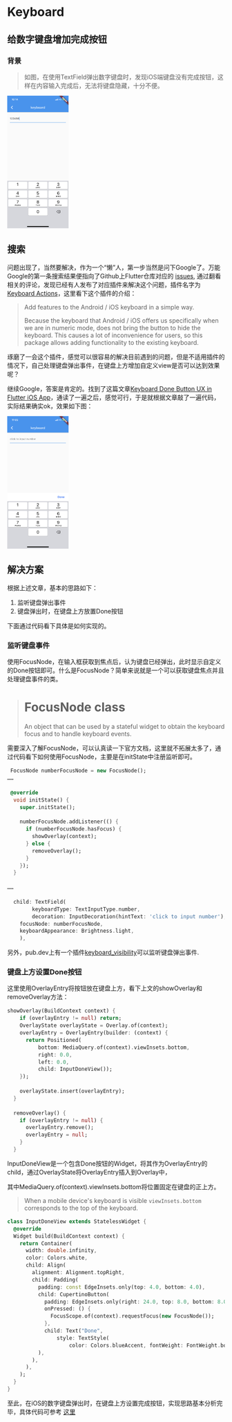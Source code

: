 # Keyboard

## 给数字键盘增加完成按钮

### 背景


> 如图，在使用TextField弹出数字键盘时，发现iOS端键盘没有完成按钮，这样在内容输入完成后，无法将键盘隐藏，十分不便。

<img src="https://github.com/zacdaryl/notes/blob/master/assets/keyboard_number.jpeg" alt="keyboard_number" style="zoom:30%;" />

## 搜索

问题出现了，当然要解决，作为一个“懒”人，第一步当然是问下Google了。万能Google的第一条搜索结果便指向了Github上Flutter仓库对应的 [issues](https://github.com/flutter/flutter/issues/12220), 通过翻看相关的评论，发现已经有人发布了对应插件来解决这个问题，插件名字为[Keyboard Actions](https://pub.dev/packages/keyboard_actions)，这里看下这个插件的介绍：

> Add features to the Android / iOS keyboard in a simple way.
>
> Because the keyboard that Android / iOS offers us specifically when we are in numeric mode, does not bring the button to hide the keyboard. This causes a lot of inconvenience for users, so this package allows adding functionality to the existing keyboard.

琢磨了一会这个插件，感觉可以很容易的解决目前遇到的问题，但是不适用插件的情况下，自己处理键盘弹出事件，在键盘上方增加自定义view是否可以达到效果呢？

继续Google，答案是肯定的。找到了这篇文章[Keyboard Done Button UX in Flutter iOS App](https://blog.usejournal.com/keyboard-done-button-ux-in-flutter-ios-app-3b29ad46bacc)，通读了一遍之后，感觉可行，于是就根据文章敲了一遍代码，实际结果确实ok，效果如下图：

<img src="../assets/keyboard_number_done.jpeg" alt="keyboard_number_done" style="zoom:30%;" />

## 解决方案

根据上述文章，基本的思路如下：

1. 监听键盘弹出事件
2. 键盘弹出时，在键盘上方放置Done按钮

下面通过代码看下具体是如何实现的。

### 监听键盘事件

使用FocusNode，在输入框获取到焦点后，认为键盘已经弹出，此时显示自定义的Done按钮即可。什么是FocusNode？简单来说就是一个可以获取键盘焦点并且处理键盘事件的类。

> # FocusNode class
>
> An object that can be used by a stateful widget to obtain the keyboard focus and to handle keyboard events.

需要深入了解FocusNode，可以认真读一下官方文档，这里就不拓展太多了，通过代码看下如何使用FocusNode，主要是在initState中注册监听即可。

```dart
 FocusNode numberFocusNode = new FocusNode();
……

 @override
  void initState() {
    super.initState();

    numberFocusNode.addListener(() {
      if (numberFocusNode.hasFocus) {
        showOverlay(context);
      } else {
        removeOverlay();
      }
    });
  }

……
  
  child: TextField(
		keyboardType: TextInputType.number,
		decoration: InputDecoration(hintText: 'click to input number'),
    focusNode: numberFocusNode,
    keyboardAppearance: Brightness.light,
	),
```

另外，pub.dev上有一个插件[keyboard_visibility](https://pub.dev/packages/keyboard_visibility)可以监听键盘弹出事件.

### 键盘上方设置Done按钮

这里使用OverlayEntry将按钮放在键盘上方，看下上文的showOverlay和removeOverlay方法：

```dart
showOverlay(BuildContext context) {
    if (overlayEntry != null) return;
    OverlayState overlayState = Overlay.of(context);
    overlayEntry = OverlayEntry(builder: (context) {
      return Positioned(
          bottom: MediaQuery.of(context).viewInsets.bottom,
          right: 0.0,
          left: 0.0,
          child: InputDoneView());
    });

    overlayState.insert(overlayEntry);
  }

  removeOverlay() {
    if (overlayEntry != null) {
      overlayEntry.remove();
      overlayEntry = null;
    }
  }
```

InputDoneView是一个包含Done按钮的Widget，将其作为OverlayEntry的child，通过OverlayState将OverlayEntry插入到Overlay中，

其中MediaQuery.of(context).viewInsets.bottom将位置固定在键盘的正上方。

> When a mobile device's keyboard is visible `viewInsets.bottom` corresponds to the top of the keyboard.

```dart
class InputDoneView extends StatelessWidget {
  @override
  Widget build(BuildContext context) {
    return Container(
      width: double.infinity,
      color: Colors.white,
      child: Align(
        alignment: Alignment.topRight,
        child: Padding(
          padding: const EdgeInsets.only(top: 4.0, bottom: 4.0),
          child: CupertinoButton(
            padding: EdgeInsets.only(right: 24.0, top: 8.0, bottom: 8.0),
            onPressed: () {
              FocusScope.of(context).requestFocus(new FocusNode());
            },
            child: Text("Done",
                style: TextStyle(
                    color: Colors.blueAccent, fontWeight: FontWeight.bold)),
          ),
        ),
      ),
    );
  }
}
```



至此，在iOS的数字键盘弹出时，在键盘上方设置完成按钮，实现思路基本分析完毕，具体代码可参考 [这里](https://github.com/zacdaryl/flutter-playground/blob/master/lib/keyboard/keyboard_done.dart)


